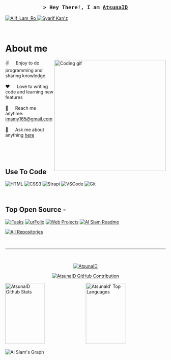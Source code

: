 
<!--
<h2 align="center">
  Welcome to Atsuna-ID World!
  <img src="https://media.giphy.com/media/hvRJCLFzcasrR4ia7z/giphy.gif" width="28">
</h2>
-->

<!--
<p align="center">
  <a href="https://github.com/AtsunaID"><img src="https://readme-typing-svg.herokuapp.com/?lines=Self%20Taught%20Programmer;Front%20End%20Developer;1.5%2B%20years%20of%20coding%20experience;Always%20learning%20new%20things&center=true&width=380&height=45"></a>
</p>

 -->


<!-- Intro  -->
<h3 align="center">
        <samp>&gt; Hey There!, I am
                <b><a target="_blank" href="https://AtsunaID.com">AtsunaID</a></b>
        </samp>
</h3>


 <a href="https://instagram.com/Alif_Lam_Ro" target="_blank">
  <img src="https://img.shields.io/badge/Instagram-fe4164?style=for-the-badge&logo=instagram&logoColor=white" alt="Alif_Lam_Ro" />
 </a> 
 <a href="https://facebook.com/muzeyyinahliveimam" target="_blank">
  <img src="https://img.shields.io/badge/Facebook-20BEFF?&style=for-the-badge&logo=facebook&logoColor=white" alt="Syarif Kan'z"  />
  </a> 
</p>
<br />

<!-- About Section -->
 # About me
 
<p>
 <img align="right" width="350" src="/assets/programmer.gif" alt="Coding gif" />
  
 ✌️ &emsp; Enjoy to do programming and sharing knowledge <br/><br/>
 ❤️ &emsp; Love to writing code and learning new features<br/><br/>
 📧 &emsp; Reach me anytime: imamy165@gmail.com<br/><br/>
 💬 &emsp; Ask me about anything [here](https://github.com/AtsunaID/issues)

</p>

<br/>
<br/>
<br/>

## Use To Code

![HTML](https://img.shields.io/badge/HTML5-E34F26?style=for-the-badge&logo=html5&logoColor=white)
![CSS3](https://img.shields.io/badge/CSS3-1572B6?style=for-the-badge&logo=css3&logoColor=white)
![Strapi](https://img.shields.io/badge/strapi-2E7EEA?style=for-the-badge&logo=strapi&logoColor=white)
![VSCode](https://img.shields.io/badge/Visual_Studio-0078d7?style=for-the-badge&logo=visual%20studio&logoColor=white)
![Git](https://img.shields.io/badge/Git-F05032?style=for-the-badge&logo=git&logoColor=white)

<br/>

## Top Open Source -
[![iTasks](https://github-readme-stats.vercel.app/api/pin/?username=AtsunaID&repo=NewCrack&border_color=7F3FBF&bg_color=0D1117&title_color=C9D1D9&text_color=8B949E&icon_color=7F3FBF)](https://github.com/AtsunaID/NewCrack)
[![urFolio](https://github-readme-stats.vercel.app/api/pin/?username=AtsunaID&repo=Brute-1&border_color=7F3FBF&bg_color=0D1117&title_color=C9D1D9&text_color=8B949E&icon_color=7F3FBF)](https://github.com/AtsunaID/Brute-1)
[![Web Projects](https://github-readme-stats.vercel.app/api/pin/?username=Atsuna-ID&repo=Toolsfb&border_color=7F3FBF&bg_color=0D1117&title_color=C9D1D9&text_color=8B949E&icon_color=7F3FBF)](https://github.com/AtsunaID/Toolsfb)
[![Al Siam Readme](https://github-readme-stats.vercel.app/api/pin/?username=Atsuna-ID&repo=Atsuna&border_color=7F3FBF&bg_color=0D1117&title_color=C9D1D9&text_color=8B949E&icon_color=7F3FBF)](https://github.com/AtsunID/Spam)

<p align="left">
  <a href="https://github.com/AtsunaID?tab=repositories" target="_blank"><img alt="All Repositories" title="All Repositories" src="https://img.shields.io/badge/-All%20Repos-2962FF?style=for-the-badge&logo=koding&logoColor=white"/></a>
</p>

<br/>
<hr/>
<br/>

<p align="center">
  <a href="https://github.com/AtsunaID">
    <img src="https://github-readme-streak-stats.herokuapp.com/?user=AtsunaID&theme=radical&border=7F3FBF&background=0D1117" alt="AtsunaID" GitHub streak"/>
  </a>
</p>

<p align="center">
  <a href="https://github.com/AtsunaID">
    <img src="https://github-profile-summary-cards.vercel.app/api/cards/profile-details?username=AtsunaID&theme=radical" alt="AtsunaID GitHub Contribution"/>
  </a>
</p>

<a> 
    <a href="https://github.com/AtsunaID"><img alt="AtsunaID Github Stats" src="https://denvercoder1-github-readme-stats.vercel.app/api?username=AtsunaID&show_icons=true&count_private=true&theme=react&border_color=7F3FBF&bg_color=0D1117&title_color=F85D7F&icon_color=F8D866" height="192px" width="49.5%"/></a>
  <a href="https://github.com/AtsunaID"><img alt="AtsunaId' Top Languages" src="https://denvercoder1-github-readme-stats.vercel.app/api/top-langs/?username=AtsunaID&langs_count=8&layout=compact&theme=react&border_color=7F3FBF&bg_color=0D1117&title_color=F85D7F&icon_color=F8D866" height="192px" width="49.5%"/></a>
  <br/>
</a>


![Al Siam's Graph](https://github-readme-activity-graph.vercel.app/graph?username=AtsunaID&custom_title=Atsuna-%20ID's%20GitHub%20Activity%20Graph&bg_color=0D1117&color=7F3FBF&line=7F3FBF&point=7F3FBF&area_color=FFFFFF&title_color=FFFFFF&area=true)
